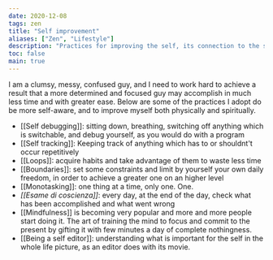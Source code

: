 ```yaml
---
date: 2020-12-08
tags: zen
title: "Self improvement"
aliases: ["Zen", "Lifestyle"]
description: "Practices for improving the self, its connection to the surrounding environment and living life in the best possible way"
toc: false
main: true
---
```

I am a clumsy, messy, confused guy, and I need to work hard to achieve a result that a more determined and focused guy may accomplish in much less time and with greater ease. Below are some of the practices I adopt do be more self-aware, and to improve myself both physically and spiritually.

- [[Self debugging]]: sitting down, breathing, switching off anything which is switchable, and debug yourself, as you would do with a program
- [[Self tracking]]: Keeping track of anything which has to or shouldnt't occur repetitively
- [[Loops]]: acquire habits and take advantage of them to waste less time
- [[Boundaries]]: set some constraints and limit by yourself your own daily freedom, in order to achieve a greater one on an higher level
- [[Monotasking]]: one thing at a time, only one. One.
- *[[Esame di coscienza]]*: every day, at the end of the day, check what has been accomplished and what went wrong
- [[Mindfulness]] is becoming very popular and more and more people start doing it. The art of training the mind to focus and commit to the present by gifting it with few minutes a day of complete nothingness.
- [[Being a self editor]]: understanding what is important for the self in the whole life picture, as an editor does with its movie.